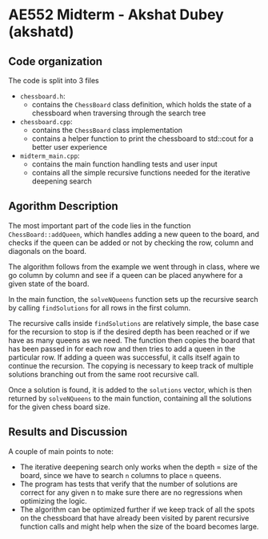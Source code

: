 # AE552 Midterm - Akshat Dubey (akshatd)

## Code organization

The code is split into 3 files

- `chessboard.h`:
  - contains the `ChessBoard` class definition, which holds the state of a chessboard when traversing through the search tree
- `chessboard.cpp`:
  - contains the `ChessBoard` class implementation
  - contains a helper function to print the chessboard to std::cout for a better user experience
- `midterm_main.cpp`:
  - contains the main function handling tests and user input
  - contains all the simple recursive functions needed for the iterative deepening search

## Agorithm Description

The most important part of the code lies in the function `ChessBoard::addQueen`, which handles adding a new queen to the board, and checks if the queen can be added or not by checking the row, column and diagonals on the board.

The algorithm follows from the example we went through in class, where we go column by column and see if a queen can be placed anywhere for a given state of the board.

In the main function, the `solveNQueens` function sets up the recursive search by calling `findSolutions` for all rows in the first column.

The recursive calls inside `findSolutions` are relatively simple, the base case for the recursion to stop is if the desired depth has been reached or if we have as many queens as we need. The function then copies the board that has been passed in for each row and then tries to add a queen in the particular row. If adding a queen was successful, it calls itself again to continue the recursion. The copying is necessary to keep track of multiple solutions branching out from the same root recursive call.

Once a solution is found, it is added to the `solutions` vector, which is then returned by `solveNQueens` to the main function, containing all the solutions for the given chess board size.

## Results and Discussion

A couple of main points to note:

- The iterative deepening search only works when the depth = size of the board, since we have to search `n` columns to place `n` queens.
- The program has tests that verify that the number of solutions are correct for any given n to make sure there are no regressions when optimizing the logic.
- The algorithm can be optimized further if we keep track of all the spots on the chessboard that have already been visited by parent recursive function calls and might help when the size of the board becomes large.
